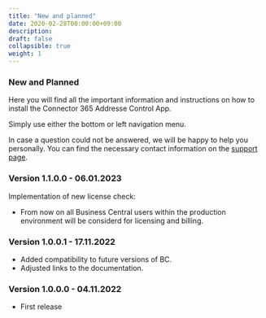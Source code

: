 ```yaml
---
title: "New and planned"
date: 2020-02-28T00:00:00+09:00
description: 
draft: false
collapsible: true
weight: 1
---
```

### New and Planned

Here you will find all the important information and instructions on how to install the Connector 365 Addresse Control App.

Simply use either the bottom or left navigation menu.

In case a question could not be answered, we will be happy to help you personally. You can find the necessary contact information on the [support page](en-us/apps/help-and-support/).

### Version 1.1.0.0 - 06.01.2023
Implementation of new license check:
- From now on all Business Central users within the production environment will be considerd for licensing and billing.

### Version 1.0.0.1 - 17.11.2022
- Added compatibility to future versions of BC.
- Adjusted links to the documentation.

### Version 1.0.0.0 - 04.11.2022
- First release